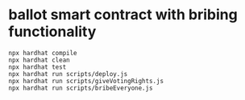 # ballot smart contract with bribing functionality

```shell
npx hardhat compile
npx hardhat clean
npx hardhat test
npx hardhat run scripts/deploy.js
npx hardhat run scripts/giveVotingRights.js
npx hardhat run scripts/bribeEveryone.js
```
